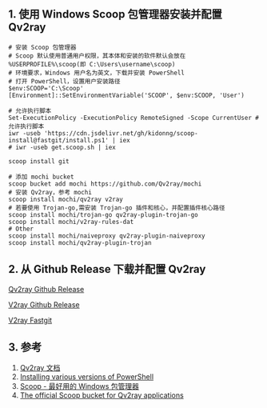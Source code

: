 
## 1. 使用 Windows Scoop 包管理器安装并配置 Qv2ray

```
# 安装 Scoop 包管理器
# Scoop 默认使用普通用户权限，其本体和安装的软件默认会放在 %USERPROFILE%\scoop(即 C:\Users\username\scoop)
# 环境要求，Windows 用户名为英文，下载并安装 PowerShell
# 打开 PowerShell，设置用户安装路径
$env:SCOOP='C:\Scoop'
[Environment]::SetEnvironmentVariable('SCOOP', $env:SCOOP, 'User')

# 允许执行脚本
Set-ExecutionPolicy -ExecutionPolicy RemoteSigned -Scope CurrentUser # 允许执行脚本
iwr -useb 'https://cdn.jsdelivr.net/gh/kidonng/scoop-install@fastgit/install.ps1' | iex
# iwr -useb get.scoop.sh | iex

scoop install git
```

```
# 添加 mochi bucket
scoop bucket add mochi https://github.com/Qv2ray/mochi
# 安装 Qv2ray，参考 mochi
scoop install mochi/qv2ray v2ray
# 若要使用 Trojan-go,需安装 Trojan-go 插件和核心，并配置插件核心路径
scoop install mochi/trojan-go qv2ray-plugin-trojan-go
scoop install mochi/v2ray-rules-dat
# Other
scoop install mochi/naiveproxy qv2ray-plugin-naiveproxy
scoop install mochi/qv2ray-plugin-trojan
```


## 2. 从 Github Release 下载并配置 Qv2ray

[Qv2ray Github Release](https://github.com/Qv2ray/Qv2ray/releases)

[V2ray Github Release](https://github.com/v2fly/v2ray-core/releases)

[V2ray Fastgit](https://hub.fastgit.xyz/v2fly/v2ray-core/releases)


## 3. 参考

1. [Qv2ray 文档](https://qv2ray.net/)
2. [Installing various versions of PowerShell](https://docs.microsoft.com/en-us/powershell/scripting/install/installing-powershell?view=powershell-7.1)
3. [Scoop - 最好用的 Windows 包管理器](https://p3terx.com/archives/scoop-the-best-windows-package-manager.html)
4. [The official Scoop bucket for Qv2ray applications](https://github.com/Qv2ray/mochi/tree/master/bucket)
